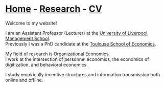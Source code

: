 # [Home](./index.html)  -  [Research](./research.html)  -  [CV](./CVlatest.pdf) <!-- - [Bio](./bio.html)-->

Welcome to my website!

I am an Assistant Professor (Lecturer) at the [University of Liverpool, Management School](https://www.liverpool.ac.uk/management/).  
Previously I was a PhD candidate at the [Toulouse School of Economics](https://www.tse-fr.eu/).

My field of research is Organizational Economics.  
I work at the intersection of personnel economics, the economics of digitization, and behavioral economics.

I study empirically incentive structures and information transmission both online and offline.
